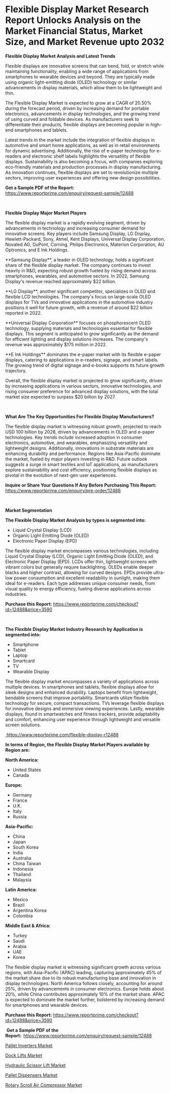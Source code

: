 <p><h1>Flexible Display Market Research Report Unlocks Analysis on the Market Financial Status, Market Size, and Market Revenue upto 2032</h1></p><p><strong>Flexible Display Market Analysis and Latest Trends</strong></p>
<p><p>Flexible displays are innovative screens that can bend, fold, or stretch while maintaining functionality, enabling a wide range of applications from smartphones to wearable devices and beyond. They are typically made using organic light-emitting diode (OLED) technology or similar advancements in display materials, which allow them to be lightweight and thin.</p><p>The Flexible Display Market is expected to grow at a CAGR of 20.50% during the forecast period, driven by increasing demand for portable electronics, advancements in display technologies, and the growing trend of using curved and foldable devices. As manufacturers seek to differentiate their products, flexible displays are becoming popular in high-end smartphones and tablets. </p><p>Latest trends in the market include the integration of flexible displays in automotive and smart home applications, as well as in retail environments for dynamic advertising. Additionally, the rise of e-paper technology for e-readers and electronic shelf labels highlights the versatility of flexible displays. Sustainability is also becoming a focus, with companies exploring eco-friendly materials and production processes in display manufacturing. As innovation continues, flexible displays are set to revolutionize multiple sectors, improving user experiences and offering new design possibilities.</p></p>
<p><strong>Get a Sample PDF of the Report:&nbsp;</strong> <a href="https://www.reportprime.com/enquiry/request-sample/12488?utm_campaign=2955&utm_medium=2&utm_source=Github&utm_content=ia&utm_term=18032025&utm_id=flexible-display">https://www.reportprime.com/enquiry/request-sample/12488</a></p>
<p>&nbsp;</p>
<p><strong>Flexible Display Major Market Players</strong></p>
<p><p>The flexible display market is a rapidly evolving segment, driven by advancements in technology and increasing consumer demand for innovative screens. Key players include Samsung Display, LG Display, Hewlett-Packard, Sony, Atmel, Kent Displays, Universal Display Corporation, Novaled AG, DuPont, Corning, Philips Electronics, Materion Corporation, AU Optronics, and E Ink Holdings.</p><p>**Samsung Display**, a leader in OLED technology, holds a significant share of the flexible display market. The company continues to invest heavily in R&D, expecting robust growth fueled by rising demand across smartphones, wearables, and automotive sectors. In 2022, Samsung Display's revenue reached approximately $22 billion.</p><p>**LG Display**, another significant competitor, specializes in OLED and flexible LCD technologies. The company's focus on large-scale OLED displays for TVs and innovative applications in the automotive industry positions it well for future growth, with a revenue of around $22 billion reported in 2022.</p><p>**Universal Display Corporation** focuses on phosphorescent OLED technology, supplying materials and technologies essential for flexible displays. This segment is anticipated to grow significantly as the demand for efficient lighting and display solutions increases. The company's revenue was approximately $175 million in 2022.</p><p>**E Ink Holdings** dominates the e-paper market with its flexible e-paper displays, catering to applications in e-readers, signage, and smart labels. The growing trend of digital signage and e-books supports its future growth trajectory.</p><p>Overall, the flexible display market is projected to grow significantly, driven by increasing applications in various sectors, innovative technologies, and rising consumer preference for advanced display solutions, with the total market size expected to surpass $20 billion by 2027.</p></p>
<p>&nbsp;</p>
<p><strong>What Are The Key Opportunities For Flexible Display Manufacturers?</strong></p>
<p><p>The flexible display market is witnessing robust growth, projected to reach USD 100 billion by 2028, driven by advancements in OLED and e-paper technologies. Key trends include increased adoption in consumer electronics, automotive, and wearables, emphasizing versatility and lightweight designs. Additionally, innovations in substrate materials are enhancing durability and performance. Regions like Asia-Pacific dominate the market, fueled by major players investing in R&D. Future outlook suggests a surge in smart textiles and IoT applications, as manufacturers explore sustainability and cost efficiency, positioning flexible displays as pivotal in the evolution of next-gen user experiences.</p></p>
<p><strong>Inquire or Share Your Questions If Any Before Purchasing This Report:</strong> <a href="https://www.reportprime.com/enquiry/pre-order/12488?utm_campaign=2955&utm_medium=2&utm_source=Github&utm_content=ia&utm_term=18032025&utm_id=flexible-display">https://www.reportprime.com/enquiry/pre-order/12488</a></p>
<p>&nbsp;</p>
<p><strong>Market Segmentation</strong></p>
<p><strong>The Flexible Display Market Analysis by types is segmented into:</strong></p>
<p><ul><li>Liquid Crystal Display (LCD)</li><li>Organic Light Emitting Diode (OLED)</li><li>Electronic Paper Display (EPD)</li></ul></p>
<p><p>The flexible display market encompasses various technologies, including Liquid Crystal Display (LCD), Organic Light Emitting Diode (OLED), and Electronic Paper Display (EPD). LCDs offer thin, lightweight screens with vibrant colors but generally require backlighting. OLEDs enable deeper blacks and higher contrast, allowing for curved designs. EPDs provide ultra-low power consumption and excellent readability in sunlight, making them ideal for e-readers. Each type addresses unique consumer needs, from visual quality to energy efficiency, fueling diverse applications across industries.</p></p>
<p><strong>Purchase this Report:&nbsp;</strong><a href="https://www.reportprime.com/checkout?id=12488&price=3590&utm_campaign=2955&utm_medium=2&utm_source=Github&utm_content=ia&utm_term=18032025&utm_id=flexible-display">https://www.reportprime.com/checkout?id=12488&price=3590</a></p>
<p>&nbsp;</p>
<p><strong>The Flexible Display Market Industry Research by Application is segmented into:</strong></p>
<p><ul><li>Smartphone</li><li>Tablet</li><li>Laptop</li><li>Smartcard</li><li>TV</li><li>Wearable Display</li></ul></p>
<p><p>The flexible display market encompasses a variety of applications across multiple devices. In smartphones and tablets, flexible displays allow for sleek designs and enhanced durability. Laptops benefit from lightweight, bendable screens that improve portability. Smartcards utilize flexible technology for secure, compact transactions. TVs leverage flexible displays for innovative designs and immersive viewing experiences. Lastly, wearable displays, found in smartwatches and fitness trackers, provide adaptability and comfort, enhancing user experience through lightweight and versatile screen solutions.</p></p>
<p><a href="https://www.reportprime.com/flexible-display-r12488?utm_campaign=2955&utm_medium=2&utm_source=Github&utm_content=ia&utm_term=18032025&utm_id=flexible-display">&nbsp;https://www.reportprime.com/flexible-display-r12488</a></p>
<p><strong>In terms of Region, the Flexible Display Market Players available by Region are:</strong></p>
<p>
    <p> <strong> North America: </strong>
        <ul>
            <li>United States</li>
            <li>Canada</li>
        </ul>
        </p> 
    <p> <strong> Europe: </strong>
        <ul>
            <li>Germany</li>
            <li>France</li>
            <li>U.K.</li>
            <li>Italy</li>
            <li>Russia</li>
        </ul>
        </p> 
    <p> <strong> Asia-Pacific: </strong>
        <ul>
            <li>China</li>
            <li>Japan</li>
            <li>South Korea</li>
            <li>India</li>
            <li>Australia</li>
            <li>China Taiwan</li>
            <li>Indonesia</li>
            <li>Thailand</li>
            <li>Malaysia</li>
        </ul>
        </p> 
    <p> <strong> Latin America: </strong>
        <ul>
            <li>Mexico</li>
            <li>Brazil</li>
            <li>Argentina Korea</li>
            <li>Colombia</li>
        </ul>
        </p> 
    <p> <strong> Middle East & Africa: </strong>
        <ul>
            <li>Turkey</li>
            <li>Saudi</li>
            <li>Arabia</li>
            <li>UAE</li>
            <li>Korea</li>
        </ul>
    </p>
    </p>
<p><p>The flexible display market is witnessing significant growth across various regions, with Asia-Pacific (APAC) leading, capturing approximately 45% of the market share due to its robust manufacturing base and innovation in display technologies. North America follows closely, accounting for around 25%, driven by advancements in consumer electronics. Europe holds about 20%, while China contributes approximately 10% of the market share. APAC is expected to dominate the market further, bolstered by increasing demand for smartphones and wearable devices.</p></p>
<p><strong>Purchase this Report: </strong><a href="https://www.reportprime.com/checkout?id=12488&price=3590&utm_campaign=2955&utm_medium=2&utm_source=Github&utm_content=ia&utm_term=18032025&utm_id=flexible-display">https://www.reportprime.com/checkout?id=12488&price=3590</a></p>
<p>&nbsp;<strong>Get a Sample PDF of the Report:&nbsp;&nbsp;</strong><a href="https://www.reportprime.com/enquiry/request-sample/12488?utm_campaign=2955&utm_medium=2&utm_source=Github&utm_content=ia&utm_term=18032025&utm_id=flexible-display">https://www.reportprime.com/enquiry/request-sample/12488</a></p>
<p><strong></strong></p>
<p><p><a href="https://www.linkedin.com/pulse/comprehensive-pallet-inverters-market-report-2025-2032-sxvwf?utm_campaign=2955&utm_medium=2&utm_source=Github&utm_content=ia&utm_term=18032025&utm_id=flexible-display">Pallet Inverters Market</a></p><p><a href="https://www.linkedin.com/pulse/dock-lifts-market-outlook-2025-2032-examining-12-cagr-growth-tb57f?utm_campaign=2955&utm_medium=2&utm_source=Github&utm_content=ia&utm_term=18032025&utm_id=flexible-display">Dock Lifts Market</a></p><p><a href="https://www.linkedin.com/pulse/essential-overview-hydraulic-scissor-lift-market-projected-zenzf?utm_campaign=2955&utm_medium=2&utm_source=Github&utm_content=ia&utm_term=18032025&utm_id=flexible-display">Hydraulic Scissor Lift Market</a></p><p><a href="https://www.linkedin.com/pulse/report-covers-pallet-dispensers-market-basisof-value-segmentation-uuwtf?utm_campaign=2955&utm_medium=2&utm_source=Github&utm_content=ia&utm_term=18032025&utm_id=flexible-display">Pallet Dispensers Market</a></p><p><a href="https://www.linkedin.com/pulse/whats-ahead-rotary-scroll-air-compressor-market-analysis-tbjec?utm_campaign=2955&utm_medium=2&utm_source=Github&utm_content=ia&utm_term=18032025&utm_id=flexible-display">Rotary Scroll Air Compressor Market</a></p></p>